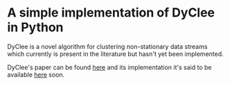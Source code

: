 # A simple implementation of DyClee in Python

DyClee is a novel algorithm for clustering non-stationary data streams which currently is present in the literature but hasn't yet been implemented.

DyClee's paper can be found [here](https://www.sciencedirect.com/science/article/abs/pii/S0031320319301992) and its implementation it's said to be available [here](https://homepages.laas.fr/louise/drupal/node/36) soon.
